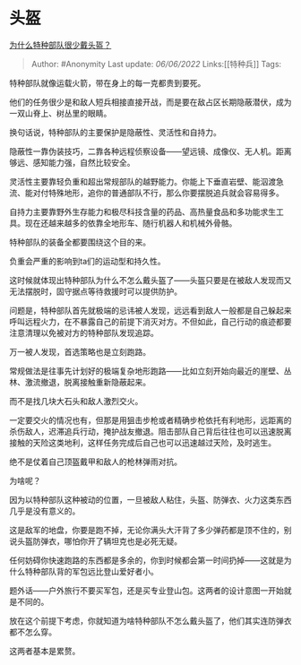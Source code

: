 # 头盔
[为什么特种部队很少戴头盔？](https://www.zhihu.com/question/31268911/answer/2516196425)

> Author: #Anonymity
> Last update: *06/06/2022*
> Links:[[特种兵]]
> Tags:

特种部队就像运载火箭，带在身上的每一克都贵到要死。

他们的任务很少是和敌人短兵相接直接开战，而是要在敌占区长期隐蔽潜伏，成为一双山脊上、树丛里的眼睛。

换句话说，特种部队的主要保护是隐蔽性、灵活性和自持力。

隐蔽性一靠伪装技巧，二靠各种远程侦察设备——望远镜、成像仪、无人机。距离够远、感知能力强，自然比较安全。

灵活性主要靠轻负重和超出常规部队的越野能力。你能上下垂直岩壁、能泅渡急流、能对付特殊地形，追你的普通部队不行，那么你要摆脱追兵就会容易得多。

自持力主要靠野外生存能力和极尽科技含量的药品、高热量食品和多功能求生工具。现在还越来越多的依靠全地形车、随行机器人和机械外骨骼。

特种部队的装备全都要围绕这个目的来。

负重会严重的影响到ta们的运动型和持久性。

这时候就体现出特种部队为什么不怎么戴头盔了——头盔只要是在被敌人发现而又无法摆脱时，固守据点等待救援时可以提供防护。

问题是，特种部队首先就极端的忌讳被人发现，远远看到敌人一般都是自己躲起来呼叫远程火力，在不暴露自己的前提下消灭对方。不但如此，自己行动的痕迹都要注意清理以免被对方的特种部队发现追踪。

万一被人发现，首选策略也是立刻跑路。

常规做法是往事先计划好的极端复杂地形跑路——比如立刻开始向最近的崖壁、丛林、激流撤退，脱离接触重新隐蔽起来。

而不是找几块大石头和敌人激烈交火。

一定要交火的情况也有，但那是用狙击步枪或者精确步枪依托有利地形，远距离的杀伤敌人，迟滞追兵行动，掩护战友撤退。阻击部队自己背后往往也可以迅速脱离接触的天险这类地利，这样任务完成后自己也可以迅速越过天险，及时逃生。

绝不是仗着自己顶盔戴甲和敌人的枪林弹雨对抗。

为啥呢？

因为以特种部队这种被动的位置，一旦被敌人粘住，头盔、防弹衣、火力这类东西几乎是没有意义的。

这是敌军的地盘，你要是跑不掉，无论你满头大汗背了多少弹药都是顶不住的，别说头盔防弹衣，哪怕你开了辆坦克也是必死无疑。

任何妨碍你快速跑路的东西都是多余的，你到时候都会第一时间扔掉——这就是为什么特种部队背的军包远比登山爱好者小。

题外话——户外旅行不要买军包，还是买专业登山包。这两者的设计意图一开始就是不同的。

放在这个前提下考虑，你就知道为啥特种部队不怎么戴头盔了，他们其实连防弹衣都不怎么穿。

这两者基本是累赘。

